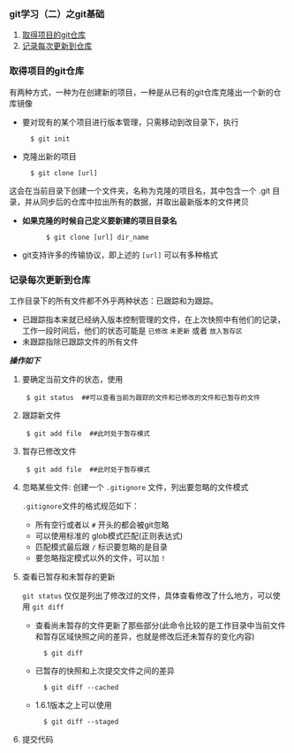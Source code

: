 ### git学习（二）之git基础

1. [取得项目的git仓库](#git1)
2. [记录每次更新到仓库](#git2)

### <span id="git1">取得项目的git仓库</span>

 有两种方式，一种为在创建新的项目，一种是从已有的git仓库克隆出一个新的仓库镜像

+ 要对现有的某个项目进行版本管理，只需移动到改目录下，执行

		$ git init

+ 克隆出新的项目
			
		$ git clone [url]
 这会在当前目录下创建一个文件夹，名称为克隆的项目名，其中包含一个 .git 目录，并从同步后的仓库中拉出所有的数据，并取出最新版本的文件拷贝

+ **如果克隆的时候自己定义要新建的项目目录名**

			$ git clone [url] dir_name

+ git支持许多的传输协议，即上述的 `[url]` 可以有多种格式


### <span id="git2">记录每次更新到仓库</span>

 工作目录下的所有文件都不外乎两种状态：已跟踪和为跟踪。

+ 已跟踪指本来就已经纳入版本控制管理的文件，在上次快照中有他们的记录，工作一段时间后，他们的状态可能是 `已修改` `未更新` 或者 `放入暂存区`
+ 未跟踪指除已跟踪文件的所有文件

 ***操作如下***

1. 要确定当前文件的状态，使用

		$ git status  ##可以查看当前为跟踪的文件和已修改的文件和已暂存的文件
2. 跟踪新文件

		$ git add file  ##此时处于暂存模式
3. 暂存已修改文件
		
		$ git add file  ##此时处于暂存模式
4. 忽略某些文件: 创建一个 `.gitignore` 文件，列出要忽略的文件模式

	`.gitignore`文件的格式规范如下：

	+ 所有空行或者以 `#` 开头的都会被git忽略
	+ 可以使用标准的 glob模式匹配(正则表达式)
	+ 匹配模式最后跟 `/` 标识要忽略的是目录
	+ 要忽略指定模式以外的文件，可以加 `!`

5. 查看已暂存和未暂存的更新

	`git status` 仅仅是列出了修改过的文件，具体查看修改了什么地方，可以使用 `git diff`  
	
	+ 查看尚未暂存的文件更新了那些部分(此命令比较的是工作目录中当前文件和暂存区域快照之间的差异，也就是修改后还未暂存的变化内容)
			
			$ git diff
	+ 已暂存的快照和上次提交文件之间的差异

			$ git diff --cached
	+ 1.6.1版本之上可以使用

			$ git diff --staged

6. 提交代码

	